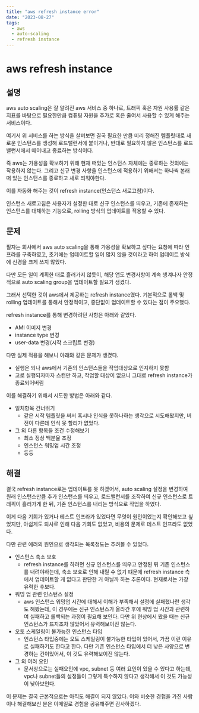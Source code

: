 ```yaml
---
title: "aws refresh instance error"
date: "2023-08-27"
tags:
  - aws
  - auto-scaling
  - refresh instance
---
```


# aws refresh instance

## 설명

aws auto scaling은 잘 알려진 aws 서비스 중 하나로,
트래픽 혹은 자원 사용률 같은 지표를 바탕으로 필요한만큼 컴퓨팅 자원을 추가로 혹은 줄여서 사용할 수 있게 해주는 서비스이다.

여기서 위 서비스를 하는 방식을 살펴보면 결국 필요한 만큼 미리 정해진 템플릿대로 새로운 인스턴스를 생성해 로드밸런서에 붙이거나,
반대로 필요하지 않은 인스턴스를 로드밸런서에서 떼어내고 종료하는 방식이다.

즉 aws는 가용성을 확보하기 위해 현재 떠있는 인스턴스 자체에는 종료하는 것외에는 작용하지 않는다.
그리고 신규 변경 사항을 인스턴스에 적용하기 위해서는 하나씩 본래 떠 있는 인스턴스를 종료하고 새로 띄워야한다.

이를 자동화 해주는 것이 refresh instance(인스턴스 새로고침)이다.

인스턴스 새로고침은 사용자가 설정한 대로 신규 인스턴스를 띄우고,
기존에 존재하는 인스턴스를 대체하는 기능으로,
rolling 방식의 업데이트를 적용할 수 있다.

## 문제

필자는 회사에서 aws auto scaling을 통해 가용성을 확보하고 싶다는 요청에 따라 인프라를 구축하였고,
초기에는 업데이트할 일이 많지 않을 것이라고 하여 업데이트 방식에 신경을 크게 쓰지 않았다.

다만 모든 일이 계획한 대로 흘러가지 않듯이,
해당 앱도 변경사항이 계속 생겨나자 안정적으로 auto scaling group을 업데이트할 필요가 생겼다.

그래서 선택한 것이 aws에서 제공하는 refresh instance였다.
기본적으로 롤백 및 rolling 업데이트를 통해서 안정적이고, 중단없이 업데이트할 수 있다는 점이 주요했다.

refresh instance를 통해 변경하려던 사항은 아래와 같았다.

- AMI 이미지 변경
- instance type 변경
- user-data 변경(시작 스크립트 변경)

다만 실제 적용을 해보니 아래와 같은 문제가 생겼다.

- 실행은 되나 aws에서 기존의 인스턴스들을 작업대상으로 인지하지 못함
- 고로 실행되자마자 스캔만 하고, 작업할 대상이 없으니 그대로 refresh instance가 종료되어버림

이를 해결하기 위해서 시도한 방법은 아래와 같다.

- 일치항목 건너뛰기
  - 같은 시작 템플릿을 써서 혹시나 인식을 못하나하는 생각으로 시도해봤지만, 버전이 다른데 인식 못 할리가 없었다.
- 그 외 다른 항목들 조건 수정해보기
  - 최소 정상 백분율 조정
  - 인스턴스 워밍업 시간 조정
  - 등등

## 해결

결국 refresh instance로는 업데이트를 못 하겠어서,
auto scaling 설정을 변경하여 원래 인스턴스만큼 추가 인스턴스를 띄우고,
로드밸런서를 조작하여 신규 인스턴스로 트래픽이 흘러가게 한 뒤,
기존 인스턴스를 내리는 방식으로 작업을 하였다.

이게 다음 기회가 있거나 테스트 인프라가 있었다면 무엇이 원인이었는지 확인해보고 싶었지만,
아쉽게도 퇴사로 인해 다음 기회도 없었고, 비용의 문제로 테스트 인프라도 없었다.

다만 관련 에러의 원인으로 생각되는 목록정도는 추려볼 수 있었다.

- 인스턴스 축소 보호
  - refresh instance를 하려면 신규 인스턴스를 띄우고 안정된 뒤 기존 인스턴스를 내려야하는데, 축소 보호로 인해 내릴 수 없기 떄문에 refresh instance 측에서 업데이트할 게 없다고 판단한 거 아닐까 하는 추론이다. 현재로서는 가장 유력한 후보다.
- 워밍 업 관련 인스턴스 설정
  - aws 인스턴스 워밍업 시간에 대해서 이해가 부족해서 설정에 실패했나란 생각도 해봤는데, 이 경우에는 신규 인스턴스가 올라간 후에 워밍 업 시간과 관련하여 실패하고 롤백되는 과정이 필요해 보인다. 다만 위 현상에서 봤을 때는 신규 인스턴스가 뜨지조차 않았어서 유력해보이진 않는다.
- 오토 스케일링이 불가능한 인스턴스 타입
  - 인스턴스 타입중에는 오토 스케일링이 불가능한 타입이 있어서, 가끔 이런 이유로 실패하기도 한다고 한다. 다만 기존 인스턴스 타입에서 더 낮은 사양으로 변경하는 건이었어서, 이 것도 유력해보이진 않는다.
- 그 외 여러 요인
  - 문서상으로는 실패요인에 vpc, subnet 등 여러 요인이 있을 수 있다고 하는데, vpc나 subnet들의 설정들이 그렇게 특수하지 않다고 생각해서 이 것도 가능성이 낮아보인다.

이 문제는 결국 근본적으로는 아직도 해결이 되지 않았다.
이와 비슷한 경험을 가진 사람이나 해결해보신 분은 이메일로 경험을 공유해주면 감사하겠다.
